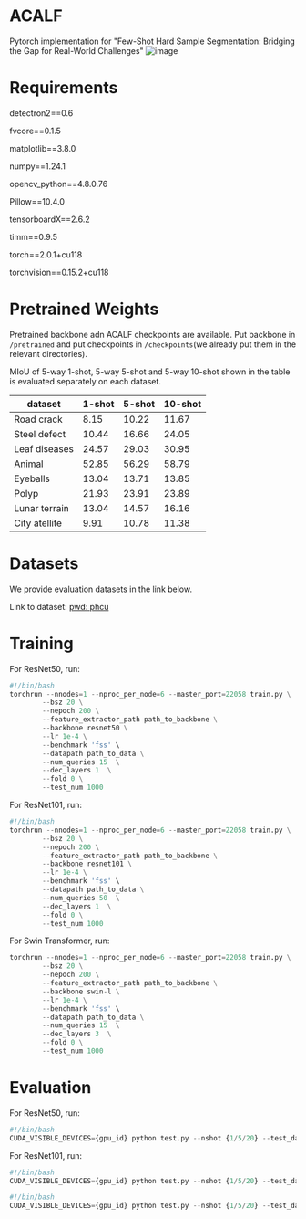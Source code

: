 # ACALF
Pytorch implementation for "Few-Shot Hard Sample Segmentation: Bridging the Gap for Real-World Challenges"
![image](https://github.com/user-attachments/assets/922b30d4-d6d9-47df-8009-644e092c532e)
# Requirements
detectron2==0.6

fvcore==0.1.5

matplotlib==3.8.0

numpy==1.24.1

opencv_python==4.8.0.76

Pillow==10.4.0

tensorboardX==2.6.2

timm==0.9.5

torch==2.0.1+cu118

torchvision==0.15.2+cu118
# Pretrained Weights
Pretrained backbone adn ACALF checkpoints are available. Put backbone in `/pretrained` and put checkpoints in `/checkpoints`(we already put them in the relevant directories). 

MIoU of 5-way 1-shot, 5-way 5-shot and 5-way 10-shot shown in the table is evaluated separately on each dataset.


| dataset | 1-shot | 5-shot | 10-shot |
| ------- | ------ | ------ | ------- |
| Road crack |8.15 |10.22 | 11.67 |
| Steel defect |10.44 |16.66 |24.05 |
| Leaf diseases|24.57 |29.03 |30.95 |
| Animal |52.85 |56.29 |58.79 |
| Eyeballs | 13.04| 13.71| 13.85|
| Polyp | 21.93| 23.91| 23.89|
| Lunar terrain |13.04|14.57 |16.16 | 
| City atellite |9.91|10.78 |11.38 | 

# Datasets 
We provide evaluation datasets in the link below. 

Link to dataset: [pwd: phcu](https://pan.baidu.com/s/1KpFcpuEmta7Vb8Xruyz3qA)

# Training
For ResNet50, run:
~~~python
#!/bin/bash
torchrun --nnodes=1 --nproc_per_node=6 --master_port=22058 train.py \
        --bsz 20 \
        --nepoch 200 \
        --feature_extractor_path path_to_backbone \
        --backbone resnet50 \
        --lr 1e-4 \
        --benchmark 'fss' \
        --datapath path_to_data \
        --num_queries 15  \
        --dec_layers 1  \
        --fold 0 \
        --test_num 1000
~~~

For ResNet101, run:
~~~python
#!/bin/bash
torchrun --nnodes=1 --nproc_per_node=6 --master_port=22058 train.py \
        --bsz 20 \
        --nepoch 200 \
        --feature_extractor_path path_to_backbone \
        --backbone resnet101 \
        --lr 1e-4 \
        --benchmark 'fss' \
        --datapath path_to_data \
        --num_queries 50  \
        --dec_layers 1  \
        --fold 0 \
        --test_num 1000
~~~

For Swin Transformer, run:
~~~python
torchrun --nnodes=1 --nproc_per_node=6 --master_port=22058 train.py \
        --bsz 20 \
        --nepoch 200 \
        --feature_extractor_path path_to_backbone \
        --backbone swin-l \
        --lr 1e-4 \
        --benchmark 'fss' \
        --datapath path_to_data \
        --num_queries 15  \
        --dec_layers 3  \
        --fold 0 \
        --test_num 1000
~~~

# Evaluation
For ResNet50, run:
~~~python
#!/bin/bash
CUDA_VISIBLE_DEVICES={gpu_id} python test.py --nshot {1/5/20} --test_dataset dataset --{vote/post_average/pre_average} --bsz 1  --test_num 1000  --test_epoch 5 --load path_to_checkpoints --num_queries 15 --dec_layer 1 --backbone resnet50 
~~~

For ResNet101, run:
~~~python
#!/bin/bash
CUDA_VISIBLE_DEVICES={gpu_id} python test.py --nshot {1/5/20} --test_dataset dataset --{vote/post_average/pre_average} --bsz 1  --test_num 1000  --test_epoch 5 --load path_to_checkpoints --num_queries 50 --dec_layer 1 --backbone resnet101
~~~

~~~python
#!/bin/bash
CUDA_VISIBLE_DEVICES={gpu_id} python test.py --nshot {1/5/20} --test_dataset dataset --{vote/post_average/pre_average} --bsz 1  --test_num 1000  --test_epoch 5 --load path_to_checkpoints --num_queries 15 --dec_layer 3 --backbone swin-l 
~~~



